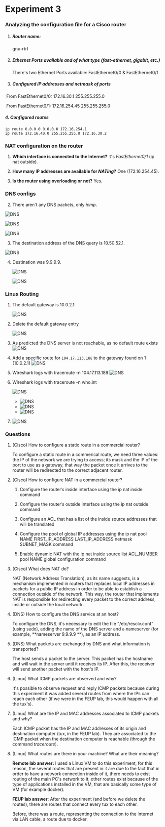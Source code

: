# Experiment 3

### Analyzing the configuration file for a Cisco router

1. ##### Router name:

   gnu-rtrl

2. ##### Ethernet Ports available and of what type (fast-ethernet, gigabit, etc.)

   There's two Ethernet Ports available: FastEthernet0/0 & FastEthernet0/1

3. ##### Configured IP addresses and netmask of ports

​        From FastEthernet0/0: 172.16.30.1 255.255.255.0

​        From FastEthernet0/1: 172.16.254.45 255.255.255.0

#####    4. Configured routes

```
ip route 0.0.0.0 0.0.0.0 172.16.254.1
ip route 172.16.40.0 255.255.255.0 172.16.30.2
```

###  NAT configuration on the router

1. **Which interface is connected to the Internet?**
      It's *FastEthernet0/1* (ip nat outside).

2. **How many IP addresses are available for *NATing*?**
   One (172.16.254.45).
3. **Is the router using overloading or not?**
   Yes.

### DNS configs

2. There aren't any DNS packets, only *icmp*.

![DNS](screenshots/exp3/1.png)

![DNS](screenshots/exp3/2.png)

![DNS](screenshots/exp3/3.png)

3. The destination address of the DNS query is 10.50.52.1.

![DNS](screenshots/exp3/4.png)

4. Destination was 9.9.9.9.

   ![DNS](screenshots/exp3/5.png)

   ![DNS](screenshots/exp3/6.png)

### Linux Routing

1. The default gateway is 10.0.2.1

   ![DNS](screenshots/exp3/7.png)

2. Delete the default gateway entry

   ![DNS](screenshots/exp3/8.png)

3. As predicted the DNS server is not reachable, as no default route exists ![DNS](screenshots/exp3/9.png)

4. Add a specific route for `104.17.113.188` to the gateway found on 1 (10.0.2.1) ![DNS](screenshots/exp3/10.png)

5.  Wireshark logs with traceroute -n 104.17.113.188 ![DNS](screenshots/exp3/11.png)

6. Wireshark logs with traceroute -n who.int

   ![DNS](screenshots/exp3/12.png)

   - ![DNS](screenshots/exp3/13.png)
   - ![DNS](screenshots/exp3/14.png)
   - ![DNS](screenshots/exp3/15.png)

   

7. ![DNS](screenshots/exp3/16.png)



### Questions

1. (Cisco) How to configure a static route in a commercial router?

   To configure a static route in a commerical route, we need three values: the IP of the network we are trying to access; its mask and the IP of the port to use as a gateway, that way the packet once it arrives to the router will be redirected to the correct adjacent router.

   

2. (Cisco) How to configure NAT in a commercial router?

   1. Configure the router’s inside interface using the ip nat inside command

   2. Configure the router’s outside interface using the ip nat outside command

   3. Configure an ACL that has a list of the inside source addresses that will be translated

   4. Configure the pool of global IP addresses using the ip nat pool  NAME FIRST_IP_ADDRESS LAST_IP_ADDRESS netmask SUBNET_MASK command

   5. Enable dynamic NAT with the ip nat inside source list ACL_NUMBER pool NAME global configuration command

      

3. (Cisco) What does NAT do?

   NAT (Network Address Translation), as its name suggests, is a mechanism implemented in routers that replaces local IP addresses in  packets for a public IP address in order to be able to establish a connection outside of the network. This way, the router that implements NAT is responsible for redirecting every packet to the correct address, inside or outside the local network.

   

4. (DNS) How to configure the DNS service at an host?

   To configure the DNS, it's necessary to edit the file "/etc/resolv.conf" (using sudo), adding the name of the DNS server and a nameserver (for example, **nameserver 9.9.9.9 **), as an IP address.

   

5. (DNS) What packets are exchanged by DNS and what information is transported?

   The host sends a packet to the server. This packet has the hostname and will wait in the server until it receives its IP. After this, the receiver will send another packet with the host's IP.

   

6. (Linux) What ICMP packets are observed and why?

   It's possible to observe request and reply ICMP packets because during this experiment it was added several routes from where the IPs can reach each other (if we were in the FEUP lab, this would happen with all the tux's).

   

7. (Linux) What are the IP and MAC addresses associated to ICMP packets and why?

   Each ICMP packet has the IP and MAC addresses of its origin and destination computer (tux, in the FEUP lab). They are associated to the ICMP packet when the destination computer is reachable (through the command *traceroute*).

   

8. (Linux) What routes are there in your machine? What are their meaning?

   **Remote lab answer:** I used a Linux VM to do this experiment, for this reason, the several routes that are present in it are due to the fact that in order to have a network connection inside of it, there needs to exist routing of the main PC's network to it; other routes exist because of the type of applications installed in the VM, that are basically some type of VM (for example docker).

   **FEUP lab answer**: After the experiment (and before we delete the routes), there are routes that connect every tux to each other. 

   Before, there was a route, representing the connection to the Internet via LAN cable, a route due to docker.
